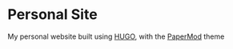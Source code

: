 # Personal Site

My personal website built using [HUGO](https://gohugo.io/), with the [PaperMod](https://github.com/adityatelange/hugo-PaperMod) theme
